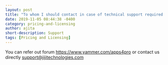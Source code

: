 ```yaml
---
layout: post
title: "To whom I should contact in case of technical support required ?"
date: 2019-11-05 08:44:38 -0400
category: pricing-and-licensing
author: ajita
short-description: Support
tags: [Pricing and Licensing]
---
```

You can refer out forum https://www.yammer.com/apps4pro or contact us directly support@jijitechnologies.com 

 